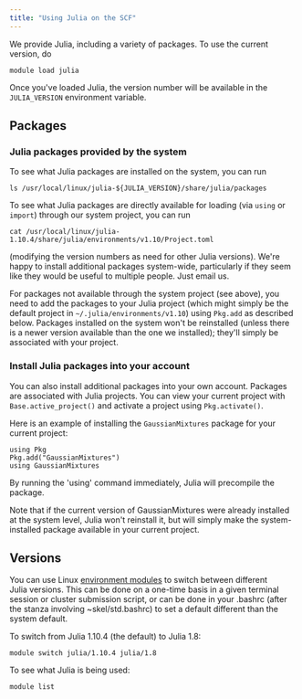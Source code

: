 ```yaml
---
title: "Using Julia on the SCF"
---
```



We provide Julia, including a variety of packages. To use the current
version, do

```{code} shell
module load julia
```

Once you've loaded Julia, the version number will be available in the
`JULIA_VERSION` environment variable.

## Packages

### Julia packages provided by the system

To see what Julia packages are installed on the system, you can run

```{code} shell
ls /usr/local/linux/julia-${JULIA_VERSION}/share/julia/packages
```

To see what Julia packages are directly available for loading (via
`using` or `import`) through our system project, you can run

```{code} shell
cat /usr/local/linux/julia-1.10.4/share/julia/environments/v1.10/Project.toml
```

(modifying the version numbers as need for other Julia versions). We're
happy to install additional packages system-wide, particularly if they
seem like they would be useful to multiple people. Just email us.

For packages not available through the system project (see above), you
need to add the packages to your Julia project (which might simply be
the default project in `~/.julia/environments/v1.10`) using
`Pkg.add` as described below. Packages installed on the system won't
be reinstalled (unless there is a newer version available than the one
we installed); they'll simply be associated with your project.

### Install Julia packages into your account

You can also install additional packages into your own account. Packages
are associated with Julia projects. You can view your current project
with `Base.active_project()` and activate a project using
`Pkg.activate()`.

Here is an example of installing the `GaussianMixtures` package for
your current project:

```{code} julia
using Pkg
Pkg.add("GaussianMixtures")
using GaussianMixtures
```

By running the 'using' command immediately, Julia will precompile the
package.

Note that if the current version of GaussianMixtures were already
installed at the system level, Julia won't reinstall it, but will simply
make the system-installed package available in your current project.

## Versions

You can use Linux [environment
modules](/faqs/using-environment-modules-scf) to switch between
different Julia versions. This can be done on a one-time basis in a
given terminal session or cluster submission script, or can be done in
your .bashrc (after the stanza involving ~skel/std.bashrc) to set a
default different than the system default. 

To switch from Julia 1.10.4 (the default) to Julia 1.8:

```{code} shell
module switch julia/1.10.4 julia/1.8
```

To see what Julia is being used:

```{code} shell
module list
```

